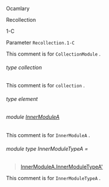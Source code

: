 Ocamlary

Recollection

1-C

Parameter `Recollection.1-C`

This comment is for `CollectionModule` .

<a id="type-collection"></a>

###### type collection

This comment is for `collection` .

<a id="type-element"></a>

###### type element

<a id="module-InnerModuleA"></a>

###### module [InnerModuleA](Ocamlary.Recollection.argument-1-C.InnerModuleA.md)

This comment is for `InnerModuleA` .

<a id="module-type-InnerModuleTypeA"></a>

###### module type InnerModuleTypeA =

> [InnerModuleA.InnerModuleTypeA'](Ocamlary.Recollection.argument-1-C.InnerModuleA.module-type-InnerModuleTypeA'.md)

This comment is for `InnerModuleTypeA` .
